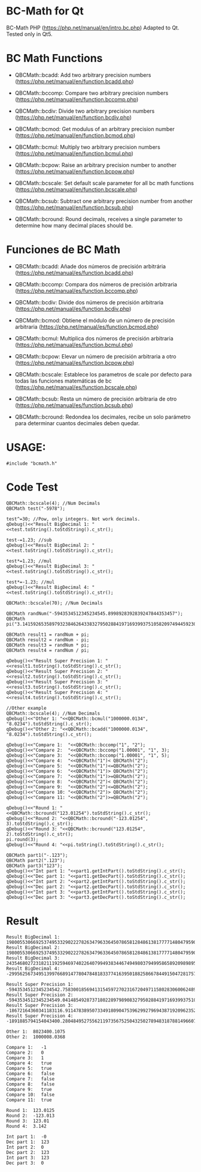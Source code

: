 BC-Math for Qt
===========

BC-Math PHP (https://php.net/manual/en/intro.bc.php) Adapted to Qt. Tested only in Qt5.


BC Math Functions
===========

- QBCMath::bcadd: Add two arbitrary precision numbers (https://php.net/manual/en/function.bcadd.php)
    
- QBCMath::bccomp: Compare two arbitrary precision numbers (https://php.net/manual/en/function.bccomp.php)
    
- QBCMath::bcdiv: Divide two arbitrary precision numbers (https://php.net/manual/en/function.bcdiv.php)
    
- QBCMath::bcmod: Get modulus of an arbitrary precision number (https://php.net/manual/en/function.bcmod.php)
    
- QBCMath::bcmul: Multiply two arbitrary precision numbers (https://php.net/manual/en/function.bcmul.php)
    
- QBCMath::bcpow: Raise an arbitrary precision number to another (https://php.net/manual/en/function.bcpow.php)
    
- QBCMath::bcscale: Set default scale parameter for all bc math functions (https://php.net/manual/en/function.bcscale.php)
    
- QBCMath::bcsub: Subtract one arbitrary precision number from another (https://php.net/manual/en/function.bcsub.php)

- QBCMath::bcround: Round decimals, receives a single parameter to determine how many decimal places should be.
    
    

Funciones de BC Math
===========

- QBCMath::bcadd: Añade dos números de precisión arbitrária (https://php.net/manual/es/function.bcadd.php)
    
- QBCMath::bccomp: Compara dos números de precisión arbitraria (https://php.net/manual/es/function.bccomp.php)
    
- QBCMath::bcdiv: Divide dos números de precisión arbitraria (https://php.net/manual/es/function.bcdiv.php)
    
- QBCMath::bcmod: Obtiene el módulo de un número de precisión arbitraria (https://php.net/manual/es/function.bcmod.php)
    
- QBCMath::bcmul: Multiplica dos números de precisión arbitraria (https://php.net/manual/es/function.bcmul.php)
    
- QBCMath::bcpow: Elevar un número de precisión arbitraria a otro (https://php.net/manual/es/function.bcpow.php)
    
- QBCMath::bcscale: Establece los parametros de scale por defecto para todas las funciones matemáticas de bc (https://php.net/manual/es/function.bcscale.php)
    
- QBCMath::bcsub: Resta un número de precisión arbitraria de otro (https://php.net/manual/es/function.bcsub.php)

- QBCMath::bcround: Redondea los decimales, recibe un solo parámetro para determinar cuantos decimales deben quedar.
    
USAGE:
===========

    #include "bcmath.h"

Code Test
===========
    
    QBCMath::bcscale(4); //Num Decimals
    QBCMath test("-5978");
    
    test^=30; //Pow, only integers. Not work decimals.
    qDebug()<<"Result BigDecimal 1: "<<test.toString().toStdString().c_str();
    
    test-=1.23; //sub
    qDebug()<<"Result BigDecimal 2: "<<test.toString().toStdString().c_str();
    
    test*=1.23; //mul
    qDebug()<<"Result BigDecimal 3: "<<test.toString().toStdString().c_str();
    
    test*=-1.23; //mul
    qDebug()<<"Result BigDecimal 4: "<<test.toString().toStdString().c_str();

    QBCMath::bcscale(70); //Num Decimals
    
    QBCMath randNum("-5943534512345234545.8998928392839247844353457");
    QBCMath pi("3.1415926535897932384626433832795028841971693993751058209749445923078164062862");

    QBCMath result1 = randNum + pi;
    QBCMath result2 = randNum - pi;
    QBCMath result3 = randNum * pi;
    QBCMath result4 = randNum / pi;

    qDebug()<<"Result Super Precision 1: "<<result1.toString().toStdString().c_str();
    qDebug()<<"Result Super Precision 2: "<<result2.toString().toStdString().c_str();
    qDebug()<<"Result Super Precision 3: "<<result3.toString().toStdString().c_str();
    qDebug()<<"Result Super Precision 4: "<<result4.toString().toStdString().c_str();
    
    //Other example
    QBCMath::bcscale(4); //Num Decimals
    qDebug()<<"Other 1: "<<QBCMath::bcmul("1000000.0134", "8.0234").toStdString().c_str();
    qDebug()<<"Other 2: "<<QBCMath::bcadd("1000000.0134", "8.0234").toStdString().c_str();
     
    qDebug()<<"Compare 1:  "<<QBCMath::bccomp("1", "2");
    qDebug()<<"Compare 2:  "<<QBCMath::bccomp("1.00001", "1", 3); 
    qDebug()<<"Compare 3:  "<<QBCMath::bccomp("1.00001", "1", 5);
    qDebug()<<"Compare 4:  "<<QBCMath("1")< QBCMath("2");
    qDebug()<<"Compare 5:  "<<QBCMath("1")<=QBCMath("2");
    qDebug()<<"Compare 6:  "<<QBCMath("1")> QBCMath("2");
    qDebug()<<"Compare 7:  "<<QBCMath("1")>=QBCMath("2");
    qDebug()<<"Compare 8:  "<<QBCMath("2")< QBCMath("2");
    qDebug()<<"Compare 9:  "<<QBCMath("2")<=QBCMath("2");
    qDebug()<<"Compare 10: "<<QBCMath("2")> QBCMath("2");
    qDebug()<<"Compare 11: "<<QBCMath("2")>=QBCMath("2");
    
    qDebug()<<"Round 1: "<<QBCMath::bcround("123.01254").toStdString().c_str();
    qDebug()<<"Round 2: "<<QBCMath::bcround("-123.01254", 3).toStdString().c_str();
    qDebug()<<"Round 3: "<<QBCMath::bcround("123.01254", 2).toStdString().c_str();
    pi.round(3);
    qDebug()<<"Round 4: "<<pi.toString().toStdString().c_str();

    QBCMath part1("-.123");
    QBCMath part2(".123");
    QBCMath part3("123");
    qDebug()<<"Int part 1: "<<part1.getIntPart().toStdString().c_str();
    qDebug()<<"Dec part 1: "<<part1.getDecPart().toStdString().c_str();
    qDebug()<<"Int part 2: "<<part2.getIntPart().toStdString().c_str();
    qDebug()<<"Dec part 2: "<<part2.getDecPart().toStdString().c_str();
    qDebug()<<"Int part 3: "<<part3.getIntPart().toStdString().c_str();
    qDebug()<<"Dec part 3: "<<part3.getDecPart().toStdString().c_str();


Result
===========

    Result BigDecimal 1:  198005530669253749533290222782634796336450786581284861381777714804795900171726938603997395193921984842256586113024
    Result BigDecimal 2:  198005530669253749533290222782634796336450786581284861381777714804795900171726938603997395193921984842256586113022.7700
    Result BigDecimal 3:  243546802723182111925946974022640799493834467494980379499586589209898957211224134482916796088524041355975600919018.0071
    Result BigDecimal 4:  -299562567349513997668914778047848183377416395018825866784491504728175717369805685413987659188884570867849989130392.1487

    Result Super Precision 1:  -5943534512345234542.7583001856941315459727023167204971158028306006248941790250554076921835
    Result Super Precision 2:  -5943534512345234549.0414854928737180228979890832795028841971693993751058209749445923078164
    Result Super Precision 3:  -18672164360341183116.9114783895073349180904753962992796943871920962352436079118338887287186
    Result Super Precision 4:  -1891885794154043400.2804849527556211973567525043250278948318788149660700494315139982452600
    
    Other 1:  8023400.1075
    Other 2:  1000008.0368
    
    Compare 1:   -1
    Compare 2:   0
    Compare 3:   1
    Compare 4:   true
    Compare 5:   true
    Compare 6:   false
    Compare 7:   false
    Compare 8:   false
    Compare 9:   true
    Compare 10:  false
    Compare 11:  true
    
    Round 1:  123.0125
    Round 2:  -123.013
    Round 3:  123.01
    Round 4:  3.142
    
    Int part 1:  -0
    Dec part 1:  123
    Int part 2:  0
    Dec part 2:  123
    Int part 3:  123
    Dec part 3:  0